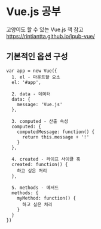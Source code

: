 # Vue.js 공부
고양이도 할 수 있는 Vue.js 책 참고  
https://rintiantta.github.io/jpub-vue/

## 기본적인 옵션 구성
```
var app = new Vue({
  1. el - 마운트할 요소
  el: '#app',         
  
  2. data - 데이터 
  data: {             
    message: 'Vue.js'
  },
  
  3. computed - 산출 속성
  computed: {
    computedMessage: function() {
      return this.message + '!'
    }
  },
  
  4. created - 라이프 사이클 훅
  created: function() {
    하고 싶은 처리
  },
  
  5. methods - 메서드
  methods: {
    myMethod: function() {
      하고 싶은 처리
    }
  }
})
```
